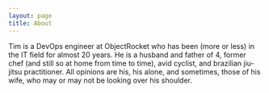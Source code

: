 ```yaml
---
layout: page
title: About
---
```

Tim is a DevOps engineer at ObjectRocket who has been (more or less) in the IT field for almost 20 years. He is a husband and father of 4, former chef (and still so at home from time to time), avid cyclist, and brazilian jiu-jitsu practitioner. All opinions are his, his alone, and sometimes, those of his wife, who may or may not be looking over his shoulder.

